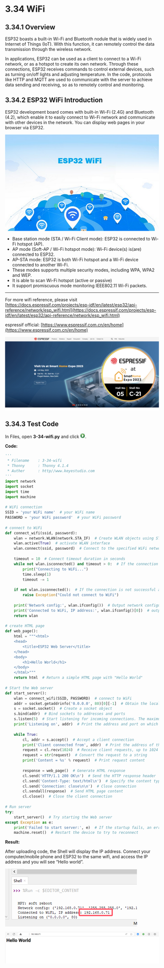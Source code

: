 # 3.34 WiFi

## 3.34.1 Overview

ESP32 boasts a built-in Wi-Fi and Bluetooth nodule that is widely used in Internet of Things (IoT). With this function, it can remotely control the data transmission through the wireless network. 

In applications, ESP32 can be used as a client to connect to a Wi-Fi network, or as a hotspot to create its own network. Through these connections, ESP32 receives commands to control external devices, such as turning on/off lights and adjusting temperature. In the code, protocols like HTTP and MQTT are used to communicate with the server to achieve data sending and receiving, so as to remotely control and monitoring.

## 3.34.2 ESP32 WiFi Introduction

ESP32 development board comes with built-in Wi-Fi (2.4G) and Bluetooth (4.2), which enable it to easily connect to Wi-Fi network and communicate with other devices in the network. You can display web pages in your browser via ESP32.

![6-34](./media/6-34-3-1.png)

- Base station mode (STA / Wi-Fi Client mode): ESP32 is connected to Wi-Fi hotspot (AP).
- AP mode (Soft-AP / Wi-Fi hotspot mode): Wi-Fi device(s) is(are) connected to ESP32.
- AP-STA mode: ESP32 is both Wi-Fi hotspot and a Wi-Fi device connected to another Wi-Fi.
- These modes supports multiple security modes, including WPA, WPA2 and WEP.
- It is able to scan Wi-Fi hotspot (active or passive)
- It support promiscuous mode monitoring IEEE802.11 Wi-Fi packets.

------

For more wifi reference, please visit [https://docs.espressif.com/projects/esp-idf/en/latest/esp32/api-reference/network/esp_wifi.html](https://docs.espressif.com/projects/esp-idf/en/latest/esp32/api-reference/network/esp_wifi.html)

espressif official: [https://www.espressif.com.cn/en/home](https://www.espressif.com.cn/en/home)

![6-34](./media/6-34-3-2.png)

##  3.34.3 Test Code

In Files, open **3-34-wifi.py** and click ![](media/run.jpg).

**Code:**

```python
'''
 * Filename    : 3-34-wifi
 * Thonny      : Thonny 4.1.4
 * Auther      : http//www.keyestudio.com
'''
import network
import socket
import time
import machine

# WiFi connection
SSID = 'your WiFi name'  # your WiFi name
PASSWORD = 'your WiFi password'  # your WiFi password

# connect to WiFi
def connect_wifi(ssid, password):
    wlan = network.WLAN(network.STA_IF)  # Create WLAN objects using STA mode (client mode)
    wlan.active(True)  # activate WLAN interface
    wlan.connect(ssid, password)  # Connect to the specified WiFi network

    timeout = 10  # Connect timeout duration in seconds
    while not wlan.isconnected() and timeout > 0:  # If the connection fails and the timeout period does not expire, check the connection status again
        print("Connecting to WiFi...")
        time.sleep(1)
        timeout -= 1

    if not wlan.isconnected():  # If the connection is not successful after timeout, an exception is thrown
        raise Exception("Could not connect to WiFi")
    
    print('Network config:', wlan.ifconfig())  # Output network configuration (IP address, subnet mask, gateway, and DNS)
    print('Connected to WiFi, IP address:', wlan.ifconfig()[0])  # output the IP address of the successful connection
    return wlan

# create HTML page
def web_page():
    html = """<html>
    <head>
        <title>ESP32 Web Server</title>
    </head>
    <body>
        <h1>Hello World</h1>
    </body>
    </html>"""
    return html  # Return a simple HTML page with "Hello World"

# Start the Web server
def start_server():
    wlan = connect_wifi(SSID, PASSWORD)  # connect to WiFi
    addr = socket.getaddrinfo('0.0.0.0', 80)[0][-1]  # Obtain the local IP address and port 80
    s = socket.socket()  # Create a socket object
    s.bind(addr)  # Bind sockets to addresses and ports
    s.listen(5)  # Start listening for incoming connections. The maximum number of connections is 5
    print('Listening on', addr)  # Print the address and port on which the server is listening

    while True:
        cl, addr = s.accept()  # Accept a client connection
        print('Client connected from', addr)  # Print the address of the client
        request = cl.recv(1024)  # Receive client requests, up to 1024 bytes
        request = str(request)  # Convert the request to a string
        print('Content = %s' % request)  # Print request content
        
        response = web_page()  # Generate HTML response
        cl.send('HTTP/1.1 200 OK\n')  # Send the HTTP response header
        cl.send('Content-Type: text/html\n')  # Specify the content type as HTML
        cl.send('Connection: close\n\n')  # Close connection
        cl.sendall(response)  # Send HTML page content
        cl.close()  # Close the client connection

# Run server
try:
    start_server()  # Try starting the Web server
except Exception as e:
    print('Failed to start server:', e)  # If the startup fails, an error message is displayed
    machine.reset()  # Restart the device to try to reconnect

```

**Result:**

After uploading code, the Shell will display the IP address. Connect your computer/mobile phone and ESP32 to the same wifi, and access the IP address and you will see “Hello world”.

![](./media/7-34-1.png)

![](./media/7-34-2.png)